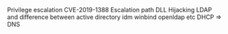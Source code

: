 Privilege escalation
CVE-2019-1388
Escalation path DLL Hijacking
LDAP and difference between active directory idm winbind openldap etc
DHCP  => 
DNS

